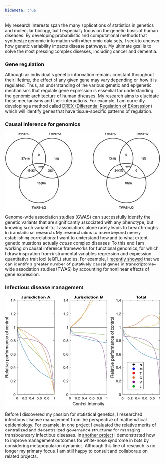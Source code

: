 ```yaml
---
hidemeta: true
---
```


My research interests span the many applications of statistics in genetics and molecular biology, but I especially focus on the genetic basis of human diseases. By developing probabilistic and computational methods that synthesize genomic information with other omic data sets, I seek to uncover how genetic variability impacts disease pathways. My ultimate goal is to solve the most pressing complex diseases, including cancer and dementia.

### Gene regulation

Although an individual's genetic information remains constant throughout their lifetime, the effect of any given gene may vary depending on how it is regulated. Thus, an understanding of the various genetic and epigenetic mechanisms that regulate gene expression is essential for understanding the genomic architecture of human diseases. My research aims to elucidate these mechanisms and their interactions. For example, I am currently developing a method called [DREX (Differential Regulation of EXpression)](https://github.com/MykMal/drex) which will identify genes that have tissue-specific patterns of regulation.

### Causal inference for genomics

![Nonlinear TWAS results](nonlinear_TWAS.jpeg)

Genome-wide association studies (GWAS) can successfully identify the genetic variants that are significantly associated with any phenotype, but knowing such variant-trait associations alone rarely leads to breakthroughs in translational research. My research aims to move beyond merely establishing correlations: I want to understand how and to what extent genetic mutations actually *cause* complex diseases. To this end I am working on causal inference frameworks for functional genomics, for which I draw inspiration from instrumental variables regression and expression quantitative trait loci (eQTL) studies. For example, I [recently showed](https://doi.org/10.1093/hmg/ddac015) that we can identify a greater number of putatively causal genes in transcriptome-wide association studies (TWAS) by accounting for nonlinear effects of gene expression.

### Infectious disease management

![Decentralized management simulation](decentralized_simulation.webp)

Before I discovered my passion for statistical genetics, I researched infectious disease management from the perspective of mathematical epidemiology. For example, in [one project](https://doi.org/10.1186/s12889-021-11797-3) I evaluated the relative merits of centralized and decentralized governance structures for managing transboundary infectious diseases. In [another project](https://doi.org/10.1111/nrm.12304) I demonstrated how to improve management outcomes for white-nose syndrome in bats by considering metapopulation dynamics. Although this line of research is no longer my primary focus, I am still happy to consult and collaborate on related projects.

